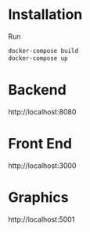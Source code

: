 # Installation

Run
```bash
docker-compose build
docker-compose up
```

# Backend
http://localhost:8080

# Front End
http://localhost:3000

# Graphics
http://localhost:5001
